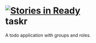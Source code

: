 [![Stories in Ready](http://badge.waffle.io/qwily/taskr.png)](http://waffle.io/qwily/taskr)  
taskr
=====

A todo application with groups and roles.
